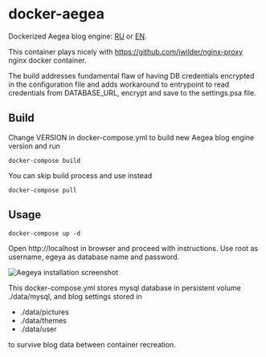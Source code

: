 # docker-aegea
Dockerized Aegea blog engine: [RU](https://blogengine.ru) or [EN](http://blogengine.me/).

This container plays nicely with https://github.com/jwilder/nginx-proxy nginx docker container.


The build addresses fundamental flaw of having DB credentials encrypted in the configuration file and adds workaround to entrypoint to read credentials from DATABASE_URL, encrypt and save to the settings.psa file.

## Build

Change VERSION in docker-compose.yml to build new Aegea blog engine version and run

    docker-compose build
    
    
You can skip build process and use instead
    
    docker-compose pull
   

## Usage

    docker-compose up -d
    
Open http://localhost in browser and proceed with instructions. Use root as username, egeya as database name and password.


![Aegeya installation screenshot](/docs/install-screenshot.png)


This docker-compose.yml stores mysql database in persistent volume ./data/mysql, and blog settings stored in 

- ./data/pictures
- ./data/themes
- ./data/user

to survive blog data between container recreation.
